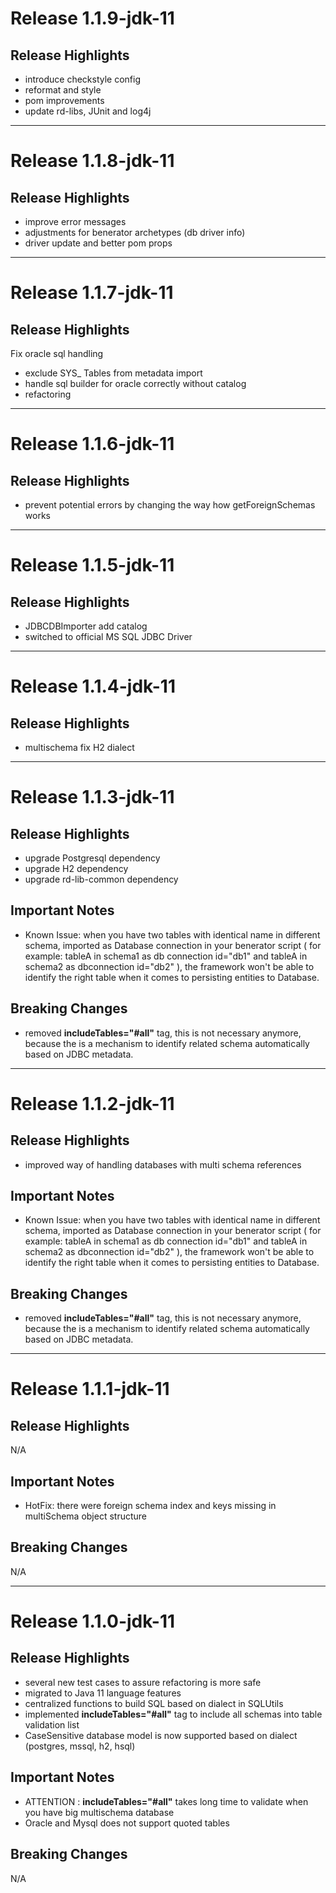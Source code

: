 # Release 1.1.9-jdk-11

## Release Highlights

* introduce checkstyle config
* reformat and style  
* pom improvements
* update rd-libs, JUnit and log4j

---
# Release 1.1.8-jdk-11

## Release Highlights

* improve error messages
* adjustments for benerator archetypes (db driver info)
* driver update and better pom props

---

# Release 1.1.7-jdk-11

## Release Highlights

Fix oracle sql handling

* exclude SYS_ Tables from metadata import
* handle sql builder for oracle correctly without catalog
* refactoring

---

# Release 1.1.6-jdk-11

## Release Highlights

* prevent potential errors by changing the way how getForeignSchemas works

---

# Release 1.1.5-jdk-11

## Release Highlights

* JDBCDBImporter add catalog
* switched to official MS SQL JDBC Driver

---

# Release 1.1.4-jdk-11

## Release Highlights

* multischema fix H2 dialect

---

# Release 1.1.3-jdk-11

## Release Highlights

* upgrade Postgresql dependency
* upgrade H2 dependency
* upgrade rd-lib-common dependency

## Important Notes

* Known Issue: when you have two tables with identical name in different schema, imported as Database connection in your benerator script ( for example: tableA in schema1 as db connection id="db1"
  and tableA in schema2 as dbconnection id="db2" ), the framework won't be able to identify the right table when it comes to persisting entities to Database.

## Breaking Changes

* removed __includeTables="#all"__ tag, this is not necessary anymore, because the is a mechanism to identify related schema automatically based on JDBC metadata.

---

# Release 1.1.2-jdk-11

## Release Highlights

* improved way of handling databases with multi schema references

## Important Notes

* Known Issue: when you have two tables with identical name in different schema, imported as Database connection in your benerator script ( for example: tableA in schema1 as db connection id="db1"
  and tableA in schema2 as dbconnection id="db2" ), the framework won't be able to identify the right table when it comes to persisting entities to Database.

## Breaking Changes

* removed __includeTables="#all"__ tag, this is not necessary anymore, because the is a mechanism to identify related schema automatically based on JDBC metadata.

---

# Release 1.1.1-jdk-11

## Release Highlights

N/A

## Important Notes

* HotFix: there were foreign schema index and keys missing in multiSchema object structure

## Breaking Changes

N/A

---

# Release 1.1.0-jdk-11

## Release Highlights

* several new test cases to assure refactoring is more safe
* migrated to Java 11 language features
* centralized functions to build SQL based on dialect in SQLUtils
* implemented __includeTables="#all"__ tag to include all schemas into table validation list
* CaseSensitive database model is now supported based on dialect (postgres, mssql, h2, hsql)

## Important Notes

* ATTENTION : __includeTables="#all"__ takes long time to validate when you have big multischema database
* Oracle and Mysql does not support quoted tables

## Breaking Changes

N/A


